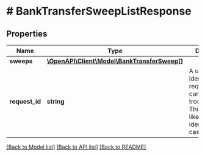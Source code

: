 # # BankTransferSweepListResponse

## Properties

Name | Type | Description | Notes
------------ | ------------- | ------------- | -------------
**sweeps** | [**\OpenAPI\Client\Model\BankTransferSweep[]**](BankTransferSweep.md) |  |
**request_id** | **string** | A unique identifier for the request, which can be used for troubleshooting. This identifier, like all Plaid identifiers, is case sensitive. |

[[Back to Model list]](../../README.md#models) [[Back to API list]](../../README.md#endpoints) [[Back to README]](../../README.md)
